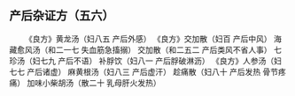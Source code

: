 ## 产后杂证方（五六）


&emsp;&emsp;《良方》黄龙汤（妇八五 产后外感） 《良方》交加散（妇百 产后中风） 海藏愈风汤（和二一七 失血筋急搐搦） 交加散（和二五二 产后类风不省人事） 七珍汤（妇七九 产后不语） 补脬饮（妇八一 产后脬破淋沥） 《良方》人参汤（妇七七 产后诸虚） 麻黄根汤（妇八三 产后虚汗） 趁痛散（妇八十 产后发热 骨节疼痛） 加味小柴胡汤（散二十 乳母肝火发热）

